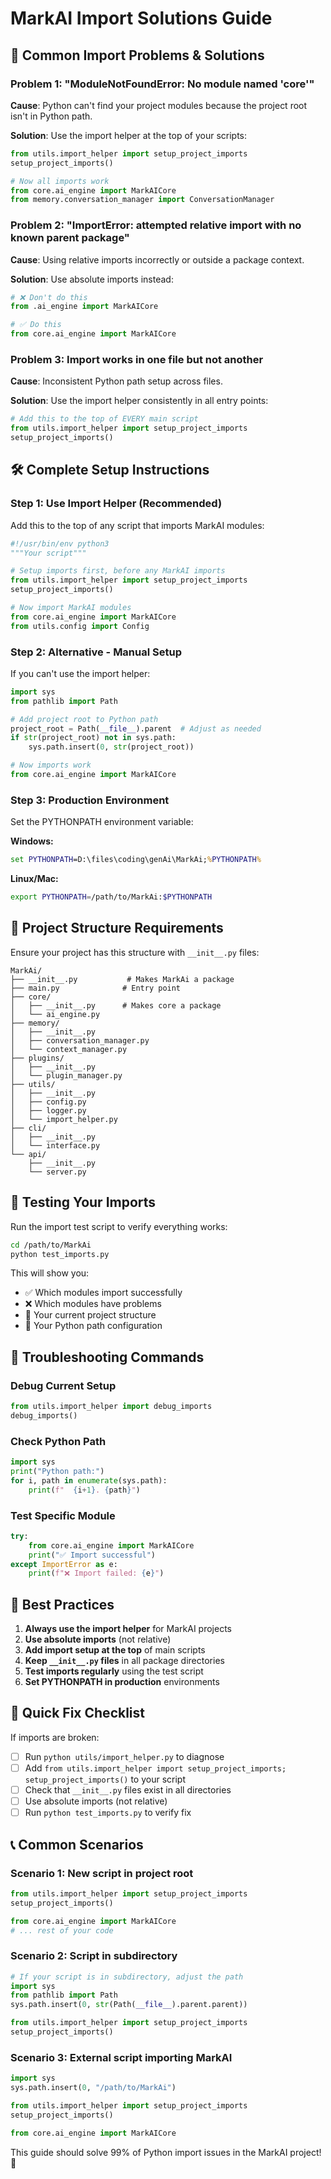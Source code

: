 # MarkAI Import Solutions Guide

## 🚨 Common Import Problems & Solutions

### Problem 1: "ModuleNotFoundError: No module named 'core'"
**Cause**: Python can't find your project modules because the project root isn't in Python path.

**Solution**: Use the import helper at the top of your scripts:
```python
from utils.import_helper import setup_project_imports
setup_project_imports()

# Now all imports work
from core.ai_engine import MarkAICore
from memory.conversation_manager import ConversationManager
```

### Problem 2: "ImportError: attempted relative import with no known parent package"
**Cause**: Using relative imports incorrectly or outside a package context.

**Solution**: Use absolute imports instead:
```python
# ❌ Don't do this
from .ai_engine import MarkAICore

# ✅ Do this
from core.ai_engine import MarkAICore
```

### Problem 3: Import works in one file but not another
**Cause**: Inconsistent Python path setup across files.

**Solution**: Use the import helper consistently in all entry points:
```python
# Add this to the top of EVERY main script
from utils.import_helper import setup_project_imports
setup_project_imports()
```

## 🛠️ Complete Setup Instructions

### Step 1: Use Import Helper (Recommended)
Add this to the top of any script that imports MarkAI modules:

```python
#!/usr/bin/env python3
"""Your script"""

# Setup imports first, before any MarkAI imports
from utils.import_helper import setup_project_imports
setup_project_imports()

# Now import MarkAI modules
from core.ai_engine import MarkAICore
from utils.config import Config
```

### Step 2: Alternative - Manual Setup
If you can't use the import helper:

```python
import sys
from pathlib import Path

# Add project root to Python path
project_root = Path(__file__).parent  # Adjust as needed
if str(project_root) not in sys.path:
    sys.path.insert(0, str(project_root))

# Now imports work
from core.ai_engine import MarkAICore
```

### Step 3: Production Environment
Set the PYTHONPATH environment variable:

**Windows:**
```cmd
set PYTHONPATH=D:\files\coding\genAi\MarkAi;%PYTHONPATH%
```

**Linux/Mac:**
```bash
export PYTHONPATH=/path/to/MarkAi:$PYTHONPATH
```

## 📁 Project Structure Requirements

Ensure your project has this structure with `__init__.py` files:

```
MarkAi/
├── __init__.py           # Makes MarkAi a package
├── main.py              # Entry point
├── core/
│   ├── __init__.py      # Makes core a package
│   └── ai_engine.py
├── memory/
│   ├── __init__.py
│   ├── conversation_manager.py
│   └── context_manager.py
├── plugins/
│   ├── __init__.py
│   └── plugin_manager.py
├── utils/
│   ├── __init__.py
│   ├── config.py
│   ├── logger.py
│   └── import_helper.py
├── cli/
│   ├── __init__.py
│   └── interface.py
└── api/
    ├── __init__.py
    └── server.py
```

## 🧪 Testing Your Imports

Run the import test script to verify everything works:

```bash
cd /path/to/MarkAi
python test_imports.py
```

This will show you:
- ✅ Which modules import successfully
- ❌ Which modules have problems
- 📁 Your current project structure
- 🐍 Your Python path configuration

## 🔧 Troubleshooting Commands

### Debug Current Setup
```python
from utils.import_helper import debug_imports
debug_imports()
```

### Check Python Path
```python
import sys
print("Python path:")
for i, path in enumerate(sys.path):
    print(f"  {i+1}. {path}")
```

### Test Specific Module
```python
try:
    from core.ai_engine import MarkAICore
    print("✅ Import successful")
except ImportError as e:
    print(f"❌ Import failed: {e}")
```

## 🎯 Best Practices

1. **Always use the import helper** for MarkAI projects
2. **Use absolute imports** (not relative)
3. **Add import setup at the top** of main scripts
4. **Keep `__init__.py` files** in all package directories
5. **Test imports regularly** using the test script
6. **Set PYTHONPATH in production** environments

## 🚀 Quick Fix Checklist

If imports are broken:

- [ ] Run `python utils/import_helper.py` to diagnose
- [ ] Add `from utils.import_helper import setup_project_imports; setup_project_imports()` to your script
- [ ] Check that `__init__.py` files exist in all directories
- [ ] Use absolute imports (not relative)
- [ ] Run `python test_imports.py` to verify fix

## 📞 Common Scenarios

### Scenario 1: New script in project root
```python
from utils.import_helper import setup_project_imports
setup_project_imports()

from core.ai_engine import MarkAICore
# ... rest of your code
```

### Scenario 2: Script in subdirectory
```python
# If your script is in subdirectory, adjust the path
import sys
from pathlib import Path
sys.path.insert(0, str(Path(__file__).parent.parent))

from utils.import_helper import setup_project_imports
setup_project_imports()
```

### Scenario 3: External script importing MarkAI
```python
import sys
sys.path.insert(0, "/path/to/MarkAi")

from utils.import_helper import setup_project_imports
setup_project_imports()

from core.ai_engine import MarkAICore
```

This guide should solve 99% of Python import issues in the MarkAI project! 🎉
